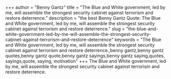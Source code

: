 +++
author = "Benny Gantz"
title = "The Blue and White government, led by me, will assemble the strongest security cabinet against terrorism and restore deterrence."
description = "the best Benny Gantz Quote: The Blue and White government, led by me, will assemble the strongest security cabinet against terrorism and restore deterrence."
slug = "the-blue-and-white-government-led-by-me-will-assemble-the-strongest-security-cabinet-against-terrorism-and-restore-deterrence"
keywords = "The Blue and White government, led by me, will assemble the strongest security cabinet against terrorism and restore deterrence.,benny gantz,benny gantz quotes,benny gantz quote,benny gantz sayings,benny gantz saying,quotes, sayings,quote, saying, motivation"
+++
The Blue and White government, led by me, will assemble the strongest security cabinet against terrorism and restore deterrence.
